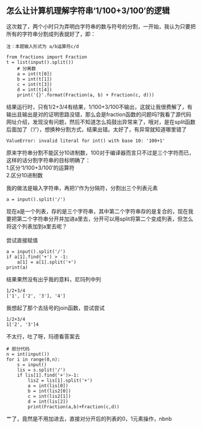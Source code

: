 ## 怎么让计算机理解字符串‘1/100+3/100’的逻辑

这次栽了，两个小时只为弄明白字符串的数与符号的分割，一开始，我认为只要把所有的字符串分割成列表就好了，即：</br>
```
注：本题输入形式为 a/b运算符c/d

from fractions import Fraction
t = list(input().split())
    # 分离数
    a = int(t[0])
    b = int(t[1])
    c = int(t[3])
    d = int(t[4])
    print('{}'.format(Fraction(a, b) + Fraction(c, d)))
```
结果运行时，只有1/2+3/4有结果，1/100+3/100不输出，这就让我很费解了，有输出且输出是对的证明思路没错，那么会是fraction函数的问题吗?我看了源代码网址介绍，发现没有问题，然后不知道怎么捣鼓出异常来了，哦对，是在split函数后面加了（‘/’），想换种分割方式，结果出错。太好了，有异常就知道哪里错了</br>
```
ValueError: invalid literal for int() with base 10: '100+1'
```
原来字符串分割不能区分10进制数，100对于编译器而言只不过是三个字符而已，这样的话分割字符串的目标明确了：</br>
1.区分‘1/100+3/100’的运算符</br>
2.区分10进制数</br>

我的做法是输入字符串，再把‘/’作为分隔符，分割出三个列表元素
```
a = input().split('/')
```
现在a是一个列表，存的是三个字符串，其中第二个字符串存的是复合的，现在我要把第二个字符串分开并加进a里去，分开可以用split将第二个变成列表，但怎么将这个列表加到a里去呢？</br>
</br>
尝试直接赋值
```
a = input().split('/')
if a[1].find('+') > -1:
    a[1] = a[1].split('+')
print(a) 
```
结果果然没有出乎我的意料，尼玛列中列

```
1/2+3/4
['1', ['2', '3'], '4']
```
我想起了那个去括号的join函数，尝试尝试

```
1/2+3/4
1['2', '3']4
```
不太行，吐了呀，玛德看答案去

```
# 部分代码
n = int(input())
for i in range(0,n):
    s = input()
    lis = s.split('/')
    if lis[1].find('+')>-1:
        lis2 = lis[1].split('+')
        a = int(lis[0])
        b = int(lis2[0])
        c = int(lis2[1])
        d = int(lis[2])
        print(Fraction(a,b)+Fraction(c,d))
```

艹了，竟然是不用加进去，直接对分开后的列表的0，1元素操作，nbnb
















